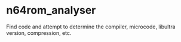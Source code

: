# n64rom_analyser
Find code and attempt to determine the compiler, microcode, libultra version, compression, etc.
